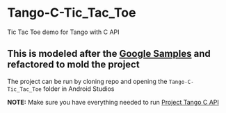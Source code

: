 # Tango-C-Tic_Tac_Toe
Tic Tac Toe demo for Tango with C API

## This is modeled after the [Google Samples](https://github.com/googlesamples/tango-examples-c) and refactored to mold the project

The project can be run by cloning repo and opening the `Tango-C-Tic_Tac_Toe` folder in Android Studios

**NOTE:** Make sure you have everything needed to run [Project Tango C API](https://developers.google.com/tango/apis/c/)
